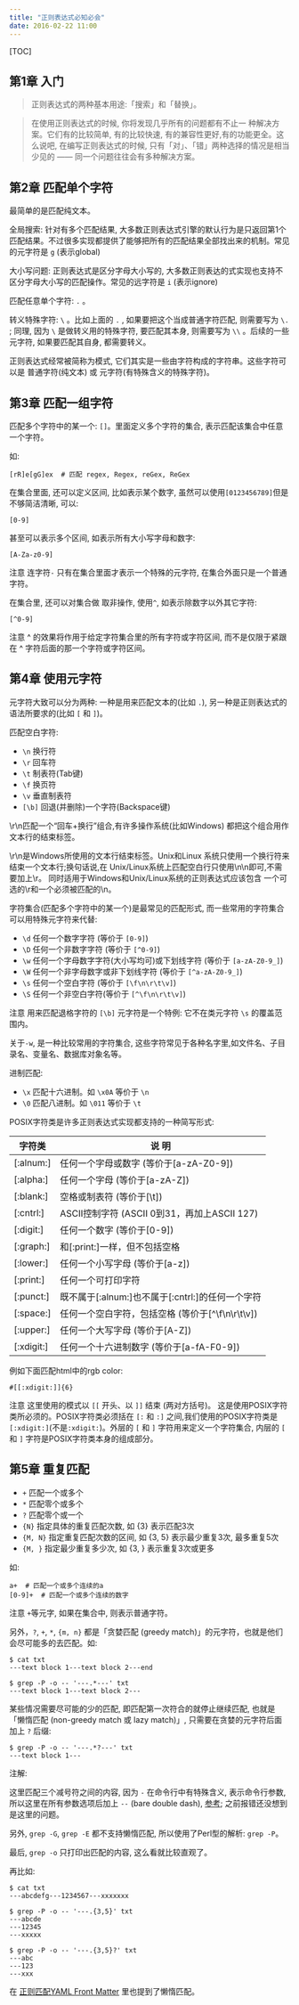```yaml
---
title: "正则表达式必知必会"
date: 2016-02-22 11:00
---
```


[TOC]


## 第1章 入门 ##

> 正则表达式的两种基本用途:「搜索」和「替换」。

> 在使用正则表达式的时候, 你将发现几乎所有的问题都有不止一 种解决方案。它们有的比较简单, 有的比较快速, 有的兼容性更好,有的功能更全。这么说吧, 在编写正则表达式的时候, 只有「对」、「错」两种选择的情况是相当少见的 —— 同一个问题往往会有多种解决方案。


## 第2章 匹配单个字符 ##

最简单的是匹配纯文本。

全局搜索: 针对有多个匹配结果, 大多数正则表达式引擎的默认行为是只返回第1个匹配结果。不过很多实现都提供了能够把所有的匹配结果全部找出来的机制。常见的元字符是 `g` (表示global)

大小写问题: 正则表达式是区分字母大小写的, 大多数正则表达的式实现也支持不区分字母大小写的匹配操作。常见的远字符是 `i` (表示ignore)

匹配任意单个字符: `.` 。

转义特殊字符: `\` 。比如上面的 `.` , 如果要把这个当成普通字符匹配, 则需要写为 `\.` ; 同理, 因为 `\` 是做转义用的特殊字符, 要匹配其本身, 则需要写为 `\\` 。后续的一些元字符, 如果要匹配其自身, 都需要转义。

正则表达式经常被简称为模式, 它们其实是一些由字符构成的字符串。这些字符可以是 普通字符(纯文本) 或 元字符(有特殊含义的特殊字符)。


## 第3章 匹配一组字符 ##

匹配多个字符中的某一个: `[]`。里面定义多个字符的集合, 表示匹配该集合中任意一个字符。

如:

	[rR]e[gG]ex  # 匹配 regex, Regex, reGex, ReGex

在集合里面, 还可以定义区间, 比如表示某个数字, 虽然可以使用`[0123456789]`但是不够简洁清晰, 可以:

	[0-9]

甚至可以表示多个区间, 如表示所有大小写字母和数字:

	[A-Za-z0-9]

注意 连字符`-` 只有在集合里面才表示一个特殊的元字符, 在集合外面只是一个普通字符。

在集合里, 还可以对集合做 取非操作, 使用`^`, 如表示除数字以外其它字符:

	[^0-9]

注意 ^ 的效果将作用于给定字符集合里的所有字符或字符区间, 而不是仅限于紧跟在 ^ 字符后面的那一个字符或字符区间。


## 第4章 使用元字符 ##

元字符大致可以分为两种: 一种是用来匹配文本的(比如 `.`), 另一种是正则表达式的语法所要求的(比如 `[` 和 `]`)。

匹配空白字符:

* `\n` 换行符
* `\r` 回车符
* `\t` 制表符(Tab键)
* `\f` 换页符
* `\v` 垂直制表符
* `[\b]` 回退(并删除)一个字符(Backspace键)

\r\n匹配一个“回车+换行”组合,有许多操作系统(比如Windows) 都把这个组合用作文本行的结束标签。

\r\n是Windows所使用的文本行结束标签。Unix和Linux 系统只使用一个换行符来结束一个文本行;换句话说,在 Unix/Linux系统上匹配空白行只使用\n\n即可,不需要加上\r。 同时适用于Windows和Unix/Linux系统的正则表达式应该包含 一个可选的\r和一个必须被匹配的\n。

字符集合(匹配多个字符中的某一个)是最常见的匹配形式, 而一些常用的字符集合可以用特殊元字符来代替:

* `\d` 任何一个数字字符 (等价于 `[0-9]`)
* `\D` 任何一个非数字字符 (等价于 `[^0-9]`)
* `\w` 任何一个字母数字字符(大小写均可)或下划线字符 (等价于 `[a-zA-Z0-9_]`)
* `\W` 任何一个非字母数字或非下划线字符 (等价于 `[^a-zA-Z0-9_]`)
* `\s` 任何一个空白字符 (等价于 `[\f\n\r\t\v]`)
* `\S` 任何一个非空白字符(等价于 `[^\f\n\r\t\v]`)

注意 用来匹配退格字符的 `[\b]` 元字符是一个特例: 它不在类元字符 `\s` 的覆盖范围内。

关于`-w`, 是一种比较常用的字符集合, 这些字符常见于各种名字里,如文件名、子目录名、变量名、数据库对象名等。

进制匹配:

* `\x` 匹配十六进制。如 `\x0A` 等价于 `\n`
* `\0` 匹配八进制。如 `\011` 等价于 `\t`

POSIX字符类是许多正则表达式实现都支持的一种简写形式:

字符类     | 说 明
-----------|-------------------------------------------
[:alnum:]  | 任何一个字母或数字 (等价于[a-zA-Z0-9])
[:alpha:]  | 任何一个字母 (等价于[a-zA-Z])
[:blank:]  | 空格或制表符 (等价于[\t])
[:cntrl:]  | ASCII控制字符 (ASCII 0到31，再加上ASCII 127)
[:digit:]  | 任何一个数字 (等价于[0-9])
[:graph:]  | 和[:print:]一样，但不包括空格
[:lower:]  | 任何一个小写字母 (等价于[a-z])
[:print:]  | 任何一个可打印字符
[:punct:]  | 既不属于[:alnum:]也不属于[:cntrl:]的任何一个字符
[:space:]  | 任何一个空白字符，包括空格 (等价于[^\f\n\r\t\v])
[:upper:]  | 任何一个大写字母 (等价于[A-Z])
[:xdigit:] | 任何一个十六进制数字 (等价于[a-fA-F0-9])

例如下面匹配html中的rgb color:

	#[[:xdigit:]]{6}

注意 这里使用的模式以 `[[` 开头、以 `]]` 结束 (两对方括号)。 这是使用POSIX字符类所必须的。POSIX字符类必须括在 `[:` 和 `:]` 之间,我们使用的POSIX字符类是 `[:xdigit:]`(不是`:xdigit:`)。外层的 `[` 和 `]` 字符用来定义一个字符集合, 内层的 `[` 和 `]` 字符是POSIX字符类本身的组成部分。


## 第5章 重复匹配 ##

* `+` 匹配一个或多个
* `*` 匹配零个或多个
* `?` 匹配零个或一个
* `{N}` 指定具体的重复匹配次数, 如 {3} 表示匹配3次
* `{M, N}` 指定重复匹配次数的区间, 如 {3, 5} 表示最少重复3次, 最多重复5次
* `{M, }` 指定最少重复多少次, 如 {3, } 表示重复3次或更多

如:

	a+  # 匹配一个或多个连续的a
	[0-9]+  # 匹配一个或多个连续的数字

注意 `+`等元字, 如果在集合中, 则表示普通字符。

另外，`?`, `+`, `*`, `{m, n}` 都是「贪婪匹配 (greedy match)」的元字符，也就是他们会尽可能多的去匹配。如:

	$ cat txt
	---text block 1---text block 2---end

	$ grep -P -o -- '---.*---' txt
	---text block 1---text block 2---

某些情况需要尽可能的少的匹配, 即匹配第一次符合的就停止继续匹配, 也就是「懒惰匹配 (non-greedy match 或 lazy match)」, 只需要在贪婪的元字符后面加上 `?` 后缀:

	$ grep -P -o -- '---.*?---' txt
	---text block 1---

注解:

这里匹配三个减号符之间的内容, 因为 `-` 在命令行中有特殊含义, 表示命令行参数, 所以这里在所有参数选项后加上 `--` (bare double dash), [参考](http://stackoverflow.com/questions/2427913/how-can-i-grep-for-a-string-that-begins-with-a-dash-hyphen); 之前报错还没想到是这里的问题。

另外, `grep -G`, `grep -E` 都不支持懒惰匹配, 所以使用了Perl型的解析: `grep -P`。

最后, `grep -o` 只打印出匹配的内容, 这么看就比较直观了。

再比如:

	$ cat txt
	---abcdefg---1234567---xxxxxxx

	$ grep -P -o -- '---.{3,5}' txt
	---abcde
	---12345
	---xxxxx

	$ grep -P -o -- '---.{3,5}?' txt
	---abc
	---123
	---xxx

在 [正则匹配YAML Front Matter](http://code.tankywoo.com/UVMgMQ77/) 里也提到了懒惰匹配。
